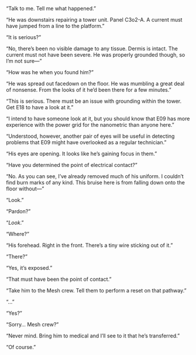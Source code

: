“Talk to me. Tell me what happened.”

“He was downstairs repairing a tower unit. Panel C3o2-A. A current must have jumped from a line to the platform.”

“It is serious?”

“No, there’s been no visible damage to any tissue. Dermis is intact. The current must not have been severe. He was properly grounded though, so I’m not sure—”

“How was he when you found him?”

“He was spread out facedown on the floor. He was mumbling a great deal of nonsense. From the looks of it he’d been there for a few minutes.”

“This is serious. There must be an issue with grounding within the tower. Get E18 to have a look at it.”

“I intend to have someone look at it, but you should know that E09 has more experience with the power grid for the nanometric than anyone here.”

“Understood, however, another pair of eyes will be useful in detecting problems that E09 might have overlooked as a regular technician.”

“His eyes are opening. It looks like he’s gaining focus in them.”

“Have you determined the point of electrical contact?”

“No. As you can see, I’ve already removed much of his uniform. I couldn’t find burn marks of any kind. This bruise here is from falling down onto the floor without—”

“Look.”

“Pardon?”

“_Look_.”

“Where?”

“His forehead. Right in the front. There’s a tiny wire sticking out of it.”

“There?”

“Yes, it’s exposed.”

“That must have been the point of contact.”

“Take him to the Mesh crew. Tell them to perform a reset on that pathway.”

“…”

“Yes?”

“Sorry… Mesh crew?”

“Never mind. Bring him to medical and I’ll see to it that he’s transferred.”

“Of course.”
